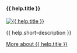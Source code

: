   <div class="col mb-4">
    <div class="card h-100">
    <h4 class="card-header text-white bg-dark">{{ help.title }}</h4>
    <a href="/help/{{ help.slug }}"><img class="card-img-top" src="/assets/images/helps/{{ help.image | replace: '.jpg', '.resized.jpg' }}" alt="{{ help.title }}" /></a>
    <div class="card-body">
      <!--<h6 class="card-subtitle mb-2 text-muted">{{ help.titleType }}</h6>-->
      <p class="card-text">{{ help.short-description }}</p>
      <!--<a href="{{ help.ExternalLink }}" class="card-link">{{ help.title }} on the web</a>-->
    </div>
    <div class="card-footer text-muted">
    <a href="/{{ help.slug }}"><i class="bi bi-info-circle-fill p-3"></i>More about {{ help.title }}</a>
    </div>
    </div>
  </div>